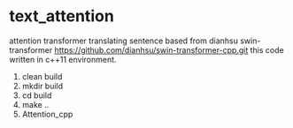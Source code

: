 # text_attention
attention transformer translating sentence based from dianhsu swin-transformer https://github.com/dianhsu/swin-transformer-cpp.git
this code written in c++11 environment.
1) clean build
2) mkdir build
3) cd build
4) make ..
5) Attention_cpp
